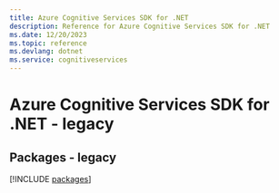 ```yaml
---
title: Azure Cognitive Services SDK for .NET
description: Reference for Azure Cognitive Services SDK for .NET
ms.date: 12/20/2023
ms.topic: reference
ms.devlang: dotnet
ms.service: cognitiveservices
---
```

# Azure Cognitive Services SDK for .NET - legacy
## Packages - legacy
[!INCLUDE [packages](cognitive-services-index.md)]